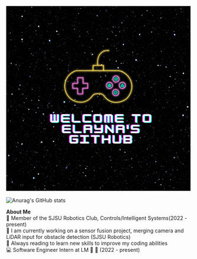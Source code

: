 
<!--**ElaynaSeguin/ElaynaSeguin** is a ✨ _special_ ✨ repository because its `README.md` (this file) appears on your GitHub profile.-->

<!--![Anurag's GitHub stats](https://github-readme-stats.vercel.app/api?username=ElaynaSeguin&show_icons=true&theme=merko)-->
<img src="Elayna's Github.png" alt="">

![Anurag's GitHub stats](https://github-readme-stats.vercel.app/api?username=ElaynaSeguin&show_icons=true&theme=synthwave)

<b>About Me</b><br>
:school: Member of the SJSU Robotics Club, Controls/Intelligent Systems(2022 - present)<br>
:hammer: I am currently working on a sensor fusion project, merging camera and LiDAR input for obstacle detection (SJSU Robotics) <br>
:book: Always reading to learn new skills to improve my coding abilities <br>
:computer: Software Engineer Intern at LM :rocket: :stars: (2022 - present)<br>
